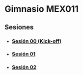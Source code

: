 # Gimnasio MEX011

## Sesiones

- ### [Sesión 00 (Kick-off)](./session-00.md)
- ### [Sesión 01](./session-01.md)
- ### [Sesión 02](./session-02.md)